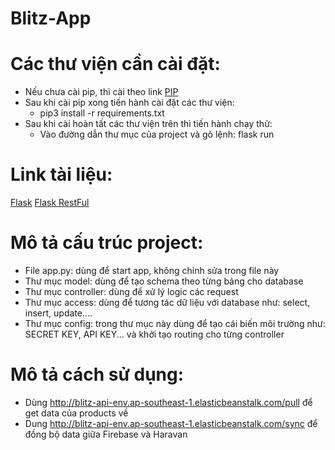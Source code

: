 # Blitz-App
# Các thư viện cần cài đặt:
- Nếu chưa cài pip, thì cài theo link [PIP](https://pip.pypa.io/en/stable/installing/)
- Sau khi cài pip xong tiến hành cài đặt các thư viện:
    + pip3 install -r requirements.txt
- Sau khi cài hoàn tất các thư viện trên thì tiến hành chạy thử:
    + Vào đường dẫn thư mục của project và gõ lệnh: flask run

# Link tài liệu:
[Flask](http://flask.palletsprojects.com/en/1.1.x/)
[Flask RestFul](https://flask-restful.readthedocs.io/en/latest/)

# Mô tả cấu trúc project:
+ File app.py: dùng để start app, không chỉnh sửa trong file này
+ Thư mục model: dùng để tạo schema theo từng bảng cho database
+ Thư mục controller: dùng để xử lý logic các request
+ Thư mục access: dùng để tương tác dữ liệu với database như: select, insert, update....
+ Thư mục config: trong thư mục này dùng để tạo cái biến môi trường như: SECRET KEY, API KEY... và khởi tạo routing cho từng controller

# Mô tả cách sử dụng:
+ Dùng http://blitz-api-env.ap-southeast-1.elasticbeanstalk.com/pull để get data của products về
+ Dung http://blitz-api-env.ap-southeast-1.elasticbeanstalk.com/sync để đồng bộ data giữa Firebase và Haravan
